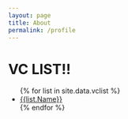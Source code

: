 ```yaml
---
layout: page
title: About
permalink: /profile
---
```


<h1>VC LIST!!</h1>

<ul>
{% for list in site.data.vclist %}
  <li><a href="{{ {{ site.baseurl}}/vclist | list.Name }}">{{list.Name}}</a></li>
{% endfor %}
</ul>
